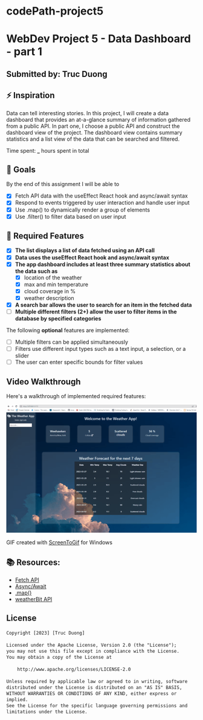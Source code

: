 # codePath-project5
# WebDev Project 5 - Data Dashboard - part 1

## Submitted by: **Truc Duong**

## ⚡️ Inspiration 
Data can tell interesting stories. In this project, I will create a data dashboard that provides an at-a-glance summary of information gathered from a public API.
In part one, I choose a public API and construct the dashboard view of the project. The dashboard view contains summary statistics and a list view of the data that can be searched and filtered.

Time spent: **_** hours spent in total

## 🎯 Goals
By the end of this assignment I will be able to
- [x] Fetch API data with the useEffect React hook and async/await syntax
- [x] Respond to events triggered by user interaction and handle user input
- [x] Use .map() to dynamically render a group of elements
- [x] Use .filter() to filter data based on user input

## 👀 Required Features

- [x] **The list displays a list of data fetched using an API call**
- [x] **Data uses the useEffect React hook and async/await syntax**
- [x] **The app dashboard includes at least three summary statistics about the data such as**
  - [x] location of the weather
  - [x] max and min temperature
  - [x] cloud coverage in %
  - [x] weather description
- [x] **A search bar allows the user to search for an item in the fetched data**
- [ ] **Multiple different filters (2+) allow the user to filter items in the database by specified categories**

The following **optional** features are implemented:

- [ ] Multiple filters can be applied simultaneously
- [ ] Filters use different input types such as a text input, a selection, or a slider
- [ ] The user can enter specific bounds for filter values

## Video Walkthrough

Here's a walkthrough of implemented required features:

<img src='https://github.com/trucdg/codePath-project5/blob/main/project5-walkthrough.gif' title='Video Walkthrough' width='' alt='Video Walkthrough' />

<!-- Replace this with whatever GIF tool you used! -->
GIF created with [ScreenToGif](https://www.screentogif.com/) for Windows
<!-- Recommended tools:
[Kap](https://getkap.co/) for macOS
[ScreenToGif](https://www.screentogif.com/) for Windows
[peek](https://github.com/phw/peek) for Linux. -->

## 📚 Resources:
- [Fetch API](https://developer.mozilla.org/en-US/docs/Web/API/Fetch_API/Using_Fetch)
- [Async/Await](https://javascript.info/async-await) 
- [.map()](https://developer.mozilla.org/en-US/docs/Web/JavaScript/Reference/Global_Objects/Array/map)
- [weatherBit API](https://www.weatherbit.io/api)

## License

    Copyright [2023] [Truc Duong]

    Licensed under the Apache License, Version 2.0 (the "License");
    you may not use this file except in compliance with the License.
    You may obtain a copy of the License at

        http://www.apache.org/licenses/LICENSE-2.0

    Unless required by applicable law or agreed to in writing, software
    distributed under the License is distributed on an "AS IS" BASIS,
    WITHOUT WARRANTIES OR CONDITIONS OF ANY KIND, either express or implied.
    See the License for the specific language governing permissions and
    limitations under the License.
